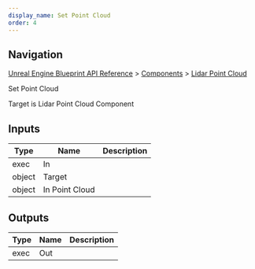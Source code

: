 ```yaml
---
display_name: Set Point Cloud
order: 4
---
```

## Navigation

[Unreal Engine Blueprint API Reference](https://dev.epicgames.com/documentation/en-us/unreal-engine/BlueprintAPI) > [Components](https://dev.epicgames.com/documentation/en-us/unreal-engine/BlueprintAPI/Components) > [Lidar Point Cloud](https://dev.epicgames.com/documentation/en-us/unreal-engine/BlueprintAPI/Components/LidarPointCloud)

Set Point Cloud

Target is Lidar Point Cloud Component

## Inputs

| Type | Name | Description |
| --- | --- | --- |
| exec | In |  |
| object | Target |  |
| object | In Point Cloud |  |

## Outputs

| Type | Name | Description |
| --- | --- | --- |
| exec | Out |  |
